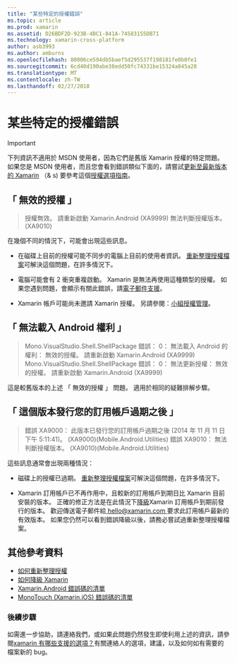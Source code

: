```yaml
---
title: "某些特定的授權錯誤"
ms.topic: article
ms.prod: xamarin
ms.assetid: D26BDF2D-923B-4BC1-841A-74583155DB71
ms.technology: xamarin-cross-platform
author: asb3993
ms.author: amburns
ms.openlocfilehash: 80006ce594db5baef5d295537f198181fe0b0fe1
ms.sourcegitcommit: 6cd40d190abe38edd50fc74331be15324a845a28
ms.translationtype: MT
ms.contentlocale: zh-TW
ms.lasthandoff: 02/27/2018
---
```

# <a name="some-specific-licensing-errors"></a>某些特定的授權錯誤

> [!IMPORTANT]
> 下列資訊不適用於 MSDN 使用者，因為它們是舊版 Xamarin 授權的特定問題。 如果您是 MSDN 使用者，而且您會看到錯誤類似下面的，請嘗試[更新至最新版本的 Xamarin](https://developer.xamarin.com/recipes/cross-platform/ide/change_updates_channel/) （& s) 要參考這個[授權選項指南](~/cross-platform/get-started/requirements.md)。



## <a name="invalid-license"></a>「 無效的授權 」

> 授權無效。 請重新啟動 Xamarin.Android (XA9999) 無法判斷授權版本。 (XA9010)

在幾個不同的情況下，可能會出現這些訊息。

-   在磁碟上目前的授權可能不同步的電腦上目前的使用者資訊。 [重新整理授權檔案](~/cross-platform/troubleshooting/legacy-licenses/resync-licenses.md)可解決這個問題，在許多情況下。

-   電腦可能會有 2 衝突重複啟動。 Xamarin 是無法再使用這種類型的授權。 如果您遇到問題，會顯示有關此錯誤，請[電子郵件支援](https://www.xamarin.com/support)。

-   Xamarin 帳戶可能尚未邀請 Xamarin 授權。 另請參閱：[小組授權管理](~/cross-platform/troubleshooting/legacy-licenses/team-management.md)。

## <a name="failed-to-load-android-entitlements"></a>「 無法載入 Android 權利 」

> Mono.VisualStudio.Shell.ShellPackage 錯誤： 0： 無法載入 Android 的權利： 無效的授權。 請重新啟動 Xamarin.Android (XA9999) Mono.VisualStudio.Shell.ShellPackage 錯誤： 0： 無法更新授權： 無效的授權。 請重新啟動 Xamarin.Android (XA9999)

這是較舊版本的上述 「 無效的授權 」 問題。 適用於相同的疑難排解步驟。

## <a name="this-version-was-released-after-your-subscription-expired"></a>「 這個版本發行您的訂用帳戶過期之後 」

> 錯誤 XA9000： 此版本已發行您的訂用帳戶過期之後 (2014 年 11 月 11 日下午 5:11:41)。 (XA9000)(Mobile.Android.Utilities) 錯誤 XA9010： 無法判斷授權版本。 (XA9010)(Mobile.Android.Utilities)

這些訊息通常會出現兩種情況：

-   磁碟上的授權已過期。 [重新整理授權檔案](~/cross-platform/troubleshooting/legacy-licenses/resync-licenses.md)可解決這個問題，在許多情況下。

-   Xamarin 訂用帳戶已不再作用中，且較新的訂用帳戶到期日比 Xamarin 目前安裝的版本。 正確的修正方法是在此情況下[降級](http://kb.xamarin.com/customer/portal/articles/1699777)Xamarin 訂用帳戶到期前發行的版本。 歡迎傳送電子郵件給[ hello@xamarin.com ](mailto:hello@xamarin.com)要求此訂用帳戶最新的有效版本。 如果您仍然可以看到錯誤降級以後，請務必嘗試過重新整理授權檔案。

## <a name="additional-references"></a>其他參考資料

-   [如何重新整理授權](~/cross-platform/troubleshooting/legacy-licenses/resync-licenses.md)
-   [如何降級 Xamarin](http://kb.xamarin.com/customer/portal/articles/1699777-downgrading)
-   [Xamarin.Android 錯誤碼的清單](~/android/troubleshooting/errors.md)
-   [MonoTouch (Xamarin.iOS) 錯誤碼的清單](~/ios/troubleshooting/mtouch-errors.md)

### <a name="next-steps"></a>後續步驟
如需進一步協助，請連絡我們，或如果此問題仍然發生即使利用上述的資訊，請參閱[xamarin 有哪些支援的選項？](~/cross-platform/troubleshooting/support-options.md)有關連絡人的選項，建議，以及如何如有需要的檔案新的 bug。
